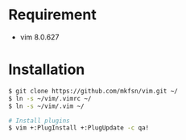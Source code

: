 # Requirement

* vim 8.0.627

# Installation

```sh
$ git clone https://github.com/mkfsn/vim.git ~/
$ ln -s ~/vim/.vimrc ~/
$ ln -s ~/vim/.vim ~/

# Install plugins
$ vim +:PlugInstall +:PlugUpdate -c qa!
```
